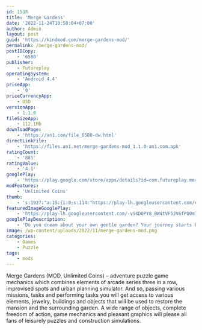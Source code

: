 ```yaml
---
id: 1538
title: 'Merge Gardens'
date: '2022-11-24T10:58:04+07:00'
author: Admin
layout: post
guid: 'https://kindmod.com/merge-gardens-mod/'
permalink: /merge-gardens-mod/
postIDCopy:
    - '6580'
publisher:
    - Futureplay
operatingSystem:
    - 'Android 4.4'
priceApp:
    - '0'
priceCurrencyApp:
    - USD
versionApp:
    - 1.1.0
fileSizeApp:
    - 112.1Mb
downloadPage:
    - 'https://an1.com/file_6580-dw.html'
directLinkFile:
    - 'https://files.an1.net/merge-gardens-mod_1.1.0-an1.com.apk'
ratingCount:
    - '881'
ratingValue:
    - '4.1'
googlePlay:
    - 'https://play.google.com/store/apps/details?id=com.futureplay.mergematch'
modFeatures:
    - 'Unlimited Coins'
thumb:
    - 's:1927:"a:15:{i:0;s:114:"https://play-lh.googleusercontent.com/eIfbcm0R89vqIQRIkKXq5N1uJxcDdethNOYLf_VMVVO45-ugCKC-J44vTnBvoAWpWQ=w526-h296";i:1;s:115:"https://play-lh.googleusercontent.com/5Z99NlXcIN5DAXS3WWs486DefUXB6s3-t5pvtA9Wx3O3dYfEYqDCyVxefDP1xP0ybuU=w526-h296";i:2;s:116:"https://play-lh.googleusercontent.com/xymFtlxmkPtr1EoaR75C2xo_dNAx2Sc2rS9_hytF4F9lN9SfEOT7mTW2GRjoL4b-pj2y=w526-h296";i:3;s:114:"https://play-lh.googleusercontent.com/nBKQddGPv47jSv7k5auNmXjnoKr_8a_jtTLDfsv5b0EvJS6G03Q6MqpzQbXnoBet8Q=w526-h296";i:4;s:114:"https://play-lh.googleusercontent.com/Pyw1zKiRDebjH5zwqhmeFiOZNvlUsXS8dNx3YT9DJpjkiOUZooWmHNKNDqS3-h0MlQ=w526-h296";i:5;s:114:"https://play-lh.googleusercontent.com/E9AsvHP3JJWnLgDnYur9QLWl68tMT_xNOLEct8LAv7uKKcAmxtQ4nhffFMG8haxYxQ=w526-h296";i:6;s:115:"https://play-lh.googleusercontent.com/w37Ogjgbm0Zym4zQouYM_SNwAteb1wqS2RZJ-BeXGytuCjGLA26fCPxxstQy93m9cFk=w526-h296";i:7;s:116:"https://play-lh.googleusercontent.com/iRvshDfK5rHm7dii1JgNUaIBna48V0Q_eE6WKKnrsRwgiENHP6ySyqO6C7fQ_8Hwv_9Z=w526-h296";i:8;s:114:"https://play-lh.googleusercontent.com/bfdWCL4hdw-2_eLSLo7W5xyybnKO3P-tc8PWWPPuLNey-7SvzcQIAiIufE76ZRGlxA=w526-h296";i:9;s:115:"https://play-lh.googleusercontent.com/jmUsNEF94NUUFk8n0ClqlbNJRcbl1SY3mej8EsfU2UF854oeJPkOsYVQxYlru_C4wGM=w526-h296";i:10;s:114:"https://play-lh.googleusercontent.com/8aZsJJv8F2aGInEf9uGdJvUSTvfrgcj5eR1qDkqXMcA176C4n2x2uwlpfdZThmUd3A=w526-h296";i:11;s:115:"https://play-lh.googleusercontent.com/OBM8QiXv-YXhuh14Gt6t0UherwwHUWmh6ZwC2F6J2pPnLsqjcwbJDNLRshYmekEm_d4=w526-h296";i:12;s:115:"https://play-lh.googleusercontent.com/iCuNJt66zBviP63w-X9vgVKwdvSQwbuhUW129LNsG2MhiwISDd6nb5uzh4JMogasA04=w526-h296";i:13;s:115:"https://play-lh.googleusercontent.com/YZA_DiVx4FKMGcTEQgko5mlqMEKhc_hSxsK3-SgwO9XZIKN134syD9Ei9RTG7Hha-uE=w526-h296";i:14;s:114:"https://play-lh.googleusercontent.com/xes0XgCLgtNVKVAFmw8GEPo_xzAvLQw-PevI9AAtEwZpo9dsuXZgpvxszsx7RjJvBg=w526-h296";}";'
featuredImageGooglePlay:
    - 'https://play-lh.googleusercontent.com/-v5XD0PY8_BW4tVF5JV6fPQ0m7heerOGvxpWYSV48DUsPtq_obDAiHwq4YLnNu9Y-Q'
googlePlayDescription:
    - 'Do you dream about your own gentle garden? Your journey starts here! On the grounds of a forgotten countryside mansion lies a land waiting for you to restore to its former glory. What wonders will you discover? Collect, merge and evolve items in this fun merge game! Solve a match 3 puzzle to collect rare & fabulous mergical rewards!Alongside your trusty sidekick, Gatsby the Hedgehog, you’ll explore a world of enchanting wildlife and mystical items as you dream up the most stunning gentle garden and country mansion there is.MERGE- Discover hundreds of wonderful items and create a garden unparalleled in its beauty.- Decorate it your way. Merge three of a kind to evolve them into superior items!- Heal new land, uncovering the hidden world of the gentle garden, lost objects and mystery eggs.- Open a free reward chest every day, filled with mergical treasures.- Challenge your mind by completing quests beyond your mansion’s garden to earn even more rewards! SOLVE PUZZLES- Test your solving puzzle skills by completing hundreds of Match 3 puzzle levels.- Pop and blast 3D blocks for irresistible combos that will leave you wanting more.- Earn rewards for your garden at each level. COLLECT- Watch your wildlife grow! Collect rare creatures to live in your gentle garden. - Win gems, coins and wood to buy more items at the shop.- Collect and interact with mysterious eggs and hatch mythical creatures.RESTORE AND DESIGN YOUR GARDEN- Start your restoration by working on a small plot at the gates of the mansion.- Clear fog to unlock and reveal secrets inside the new areas, with vast expanses of land.- Customize your garden in whichever way you like. Do you prefer a quaint, gentle garden or an ornate one? Or perhaps your style is modern?If you have comments, ideas or suggestions we’d love to receive them at mergegardens@futureplaygames.comWhat are you waiting for? Start now your mergical journey: merge, match & collect to create your dream mansion garden!.'
image: /wp-content/uploads/2022/11/merge-gardens-mod.png
categories:
    - Games
    - Puzzle
tags:
    - mods
---
```


Merge Gardens (MOD, Unlimited Coins) – adventure puzzle game mechanics which combines elements of arcade series three in a row, improvised spots and urban planning simulator. And so, passing various missions, tasks and performing tasks you will get access to various elements, jewelry, buildings and objects that will be used to restore the mansion and the surrounding garden. A wide range of objects, complete freedom of action, game mechanics and pleasant graphics will please all fans of leisurely puzzles and construction simulations.